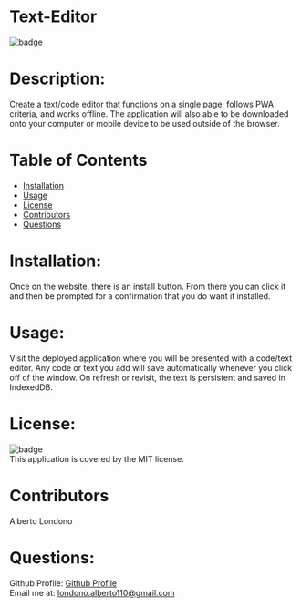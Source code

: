 # Text-Editor

![badge](https://img.shields.io/badge/license-MIT-orange)

# Description: 
Create a text/code editor that functions on a single page, follows PWA criteria, and works offline. The application will also able to be downloaded onto your computer or mobile device to be used outside of the browser.

# Table of Contents
* [Installation](#installation)
* [Usage](#usage)
* [License](#license)
* [Contributors](#contributors)
* [Questions](#questions)

# Installation:
Once on the website, there is an install button. From there you can click it and then be prompted for a confirmation that you do want it installed.
# Usage: 
Visit the deployed application where you will be presented with a code/text editor. Any code or text you add will save automatically whenever you click off of the window. On refresh or revisit, the text is persistent and saved in IndexedDB.
# License:
![badge](https://img.shields.io/badge/license-MIT-orange)
<br />
This application is covered by the MIT license. 
# Contributors 
Alberto Londono
# Questions:
Github Profile: [Github Profile](https://github.com/Guapguap)
<br>
Email me at: londono.alberto110@gmail.com

